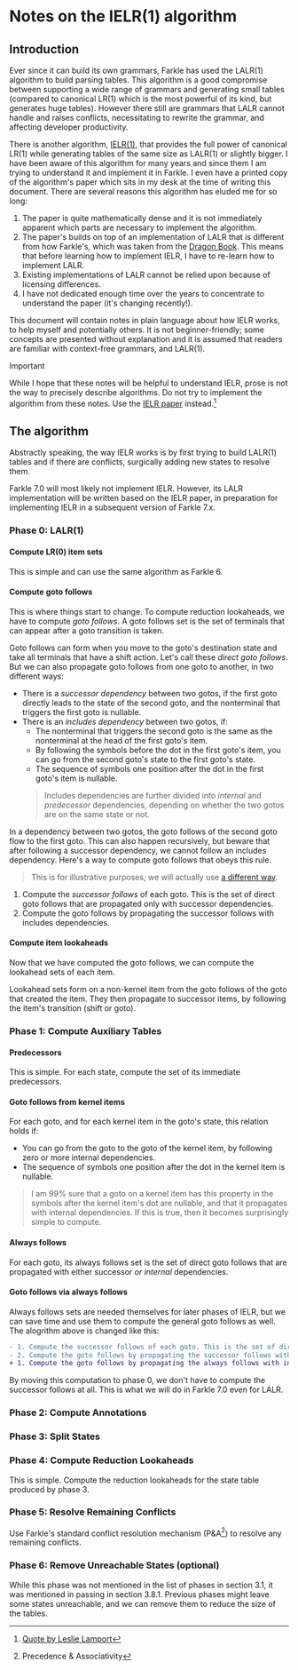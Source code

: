 # Notes on the IELR(1) algorithm

## Introduction

Ever since it can build its own grammars, Farkle has used the LALR(1) algorithm to build parsing tables. This algorithm is a good compromise between supporting a wide range of grammars and generating small tables (compared to canonical LR(1) which is the most powerful of its kind, but generates huge tables). However there still are grammars that LALR cannot handle and raises conflicts, necessitating to rewrite the grammar, and affecting developer productivity.

There is another algorithm, [IELR(1)][ielr], that provides the full power of canonical LR(1) while generating tables of the same size as LALR(1) or slightly bigger. I have been aware of this algorithm for many years and since them I am trying to understand it and implement it in Farkle. I even have a printed copy of the algorithm's paper which sits in my desk at the time of writing this document. There are several reasons this algorithm has eluded me for so long:

1. The paper is quite mathematically dense and it is not immediately apparent which parts are necessary to implement the algorithm.
2. The paper's builds on top of an implementation of LALR that is different from how Farkle's, which was taken from the [Dragon Book]. This means that before learning how to implement IELR, I have to re-learn how to implement LALR.
3. Existing implementations of LALR cannot be relied upon because of licensing differences.
4. I have not dedicated enough time over the years to concentrate to understand the paper (it's changing recently!).

This document will contain notes in plain language about how IELR works, to help myself and potentially others. It is not beginner-friendly; some concepts are presented without explanation and it is assumed that readers are familiar with context-free grammars, and LALR(1).

> [!IMPORTANT]
> While I hope that these notes will be helpful to understand IELR, prose is not the way to precisely describe algorithms. Do not try to implement the algorithm from these notes. Use the [IELR paper][ielr] instead.[^lamport]

## The algorithm

Abstractly speaking, the way IELR works is by first trying to build LALR(1) tables and if there are conflicts, surgically adding new states to resolve them.

Farkle 7.0 will most likely not implement IELR. However, its LALR implementation will be written based on the IELR paper, in preparation for implementing IELR in a subsequent version of Farkle 7.x.

### Phase 0: LALR(1)

#### Compute LR(0) item sets

This is simple and can use the same algorithm as Farkle 6.

#### Compute goto follows

This is where things start to change. To compute reduction lookaheads, we have to compute _goto follows_. A goto follows set is the set of terminals that can appear after a goto transition is taken.

Goto follows can form when you move to the goto's destination state and take all terminals that have a shift action. Let's call these _direct goto follows_. But we can also propagate goto follows from one goto to another, in two different ways:

* There is a _successor dependency_ between two gotos, if the first goto directly leads to the state of the second goto, and the nonterminal that triggers the first goto is nullable.
* There is an _includes dependency_ between two gotos, if:
    * The nonterminal that triggers the second goto is the same as the nonterminal at the head of the first goto's item.
    * By following the symbols before the dot in the first goto's item, you can go from the second goto's state to the first goto's state.
    * The sequence of symbols one position after the dot in the first goto's item is nullable.
    > Includes dependencies are further divided into _internal_ and _predecessor_ dependencies, depending on whether the two gotos are on the same state or not.

In a dependency between two gotos, the goto follows of the second goto flow to the first goto. This can also happen recursively, but beware that after following a successor dependency, we cannot follow an includes dependency. Here's a way to compute goto follows that obeys this rule.

> This is for illustrative purposes; we will actually use [a different way](#goto-follows-via-always-follows).

1. Compute the _successor follows_ of each goto. This is the set of direct goto follows that are propagated only with successor dependencies.
2. Compute the goto follows by propagating the successor follows with includes dependencies.

#### Compute item lookaheads

Now that we have computed the goto follows, we can compute the lookahead sets of each item.

Lookahead sets form on a non-kernel item from the goto follows of the goto that created the item. They then propagate to successor items, by following the item's transition (shift or goto).

### Phase 1: Compute Auxiliary Tables

#### Predecessors

This is simple. For each state, compute the set of its immediate predecessors.

#### Goto follows from kernel items

For each goto, and for each kernel item in the goto's state, this relation holds if:

* You can go from the goto to the goto of the kernel item, by following zero or more internal dependencies.
* The sequence of symbols one position after the dot in the kernel item is nullable.

> I am 99% sure that a goto on a kernel item has this property in the symbols after the kernel item's dot are nullable, and that it propagates with internal dependencies. If this is true, then it becomes surprisingly simple to compute.

#### Always follows

For each goto, its always follows set is the set of direct goto follows that are propagated with either successor _or internal_ dependencies.

#### Goto follows via always follows

Always follows sets are needed themselves for later phases of IELR, but we can save time and use them to compute the general goto follows as well. The alogrithm above is changed like this:

```diff
- 1. Compute the successor follows of each goto. This is the set of direct goto follows that are propagated only with successor dependencies.
- 2. Compute the goto follows by propagating the successor follows with includes dependencies.
+ 1. Compute the goto follows by propagating the always follows with includes dependencies.
```

By moving this computation to phase 0, we don't have to compute the successor follows at all. This is what we will do in Farkle 7.0 even for LALR.

### Phase 2: Compute Annotations

### Phase 3: Split States

### Phase 4: Compute Reduction Lookaheads

This is simple. Compute the reduction lookaheads for the state table produced by phase 3.

### Phase 5: Resolve Remaining Conflicts

Use Farkle's standard conflict resolution mechanism (P&A[^pna]) to resolve any remaining conflicts.

### Phase 6: Remove Unreachable States (optional)

While this phase was not mentioned in the list of phases in section 3.1, it was mentioned in passing in section 3.8.1. Previous phases might leave some states unreachable, and we can remove them to reduce the size of the tables.

[ielr]: https://www.sciencedirect.com/science/article/pii/S0167642309001191
[Dragon Book]: https://en.wikipedia.org/wiki/Compilers:_Principles,_Techniques,_and_Tools
[^lamport]: [Quote by Leslie Lamport](https://lamport.azurewebsites.net/pubs/pubs.html#:~:text=Prose%20is%20not%20the%20way%20to%20precisely%20describe%20algorithms.%C2%A0%20Do%20not%20try%20to%20implement%20the%20algorithm%20from%20this%20paper.)
[^pna]: Precedence & Associativity
